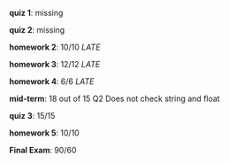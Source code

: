 **quiz 1**: missing

**quiz 2**: missing

**homework 2**: 10/10 *LATE*

**homework 3**: 12/12 *LATE*

**homework 4**: 6/6 *LATE*

**mid-term**: 18 out of 15	Q2 Does not check string and float	

**quiz 3**: 15/15

**homework 5**: 10/10

**Final Exam**: 90/60


